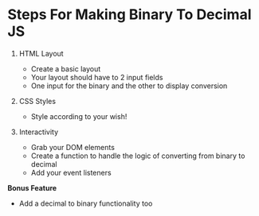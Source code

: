 # Steps For Making Binary To Decimal JS

1. HTML Layout

   - Create a basic layout
   - Your layout should have to 2 input fields
   - One input for the binary and the other to display conversion

2. CSS Styles

   - Style according to your wish!

3. Interactivity
   - Grab your DOM elements
   - Create a function to handle the logic of converting from binary to decimal
   - Add your event listeners

**Bonus Feature**

- Add a decimal to binary functionality too
